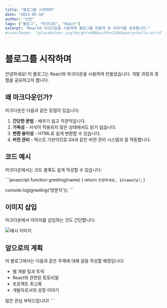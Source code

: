 ```yaml
---
title: "블로그를 시작하며"
date: "2023-05-10"
author: "선빈"
tags: ["블로그", "마크다운", "React"]
excerpt: "React와 마크다운을 사용하여 블로그를 만들게 된 이야기를 공유합니다."
#coverImage: "/placeholder.svg?height=600&width=1200&query=hello-world"
---
```


# 블로그를 시작하며

안녕하세요! 이 블로그는 React와 마크다운을 사용하여 만들었습니다. 개발 과정과 경험을 공유하고자 합니다.

## 왜 마크다운인가?

마크다운은 다음과 같은 장점이 있습니다:

1. **간단한 문법** - 배우기 쉽고 직관적입니다.
2. **가독성** - 서식이 적용되지 않은 상태에서도 읽기 쉽습니다.
3. **변환 용이성** - HTML로 쉽게 변환할 수 있습니다.
4. **버전 관리** - 텍스트 기반이므로 Git과 같은 버전 관리 시스템과 잘 작동합니다.

## 코드 예시

마크다운에서는 코드 블록도 쉽게 작성할 수 있습니다:

\`\`\`javascript
function greeting(name) {
  return `안녕하세요, ${name}님!`;
}

console.log(greeting('방문자'));
\`\`\`

## 이미지 삽입

마크다운에서 이미지를 삽입하는 것도 간단합니다:

![예시 이미지](/my-blog/images/example.jpg)

## 앞으로의 계획

이 블로그에서는 다음과 같은 주제에 대해 글을 작성할 예정입니다:

- 웹 개발 팁과 트릭
- React와 관련된 튜토리얼
- 프로젝트 회고록
- 개발자로서의 성장 이야기

많은 관심 부탁드립니다!
\`\`\`
